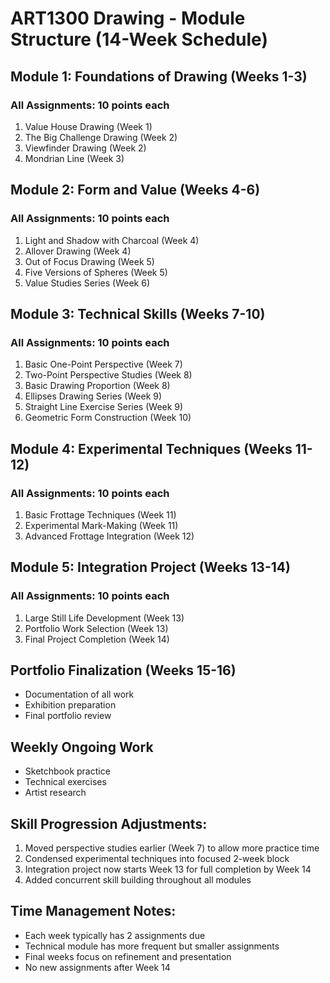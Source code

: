 # ART1300 Drawing - Module Structure (14-Week Schedule)

## Module 1: Foundations of Drawing (Weeks 1-3)
### All Assignments: 10 points each
1. Value House Drawing (Week 1)
2. The Big Challenge Drawing (Week 2)
3. Viewfinder Drawing (Week 2)
4. Mondrian Line (Week 3)

## Module 2: Form and Value (Weeks 4-6)
### All Assignments: 10 points each
1. Light and Shadow with Charcoal (Week 4)
2. Allover Drawing (Week 4)
3. Out of Focus Drawing (Week 5)
4. Five Versions of Spheres (Week 5)
5. Value Studies Series (Week 6)

## Module 3: Technical Skills (Weeks 7-10)
### All Assignments: 10 points each
1. Basic One-Point Perspective (Week 7)
2. Two-Point Perspective Studies (Week 8)
3. Basic Drawing Proportion (Week 8)
4. Ellipses Drawing Series (Week 9)
5. Straight Line Exercise Series (Week 9)
6. Geometric Form Construction (Week 10)

## Module 4: Experimental Techniques (Weeks 11-12)
### All Assignments: 10 points each
1. Basic Frottage Techniques (Week 11)
2. Experimental Mark-Making (Week 11)
3. Advanced Frottage Integration (Week 12)

## Module 5: Integration Project (Weeks 13-14)
### All Assignments: 10 points each
1. Large Still Life Development (Week 13)
2. Portfolio Work Selection (Week 13)
3. Final Project Completion (Week 14)

## Portfolio Finalization (Weeks 15-16)
- Documentation of all work
- Exhibition preparation
- Final portfolio review

## Weekly Ongoing Work
- Sketchbook practice
- Technical exercises
- Artist research

## Skill Progression Adjustments:
1. Moved perspective studies earlier (Week 7) to allow more practice time
2. Condensed experimental techniques into focused 2-week block
3. Integration project now starts Week 13 for full completion by Week 14
4. Added concurrent skill building throughout all modules

## Time Management Notes:
- Each week typically has 2 assignments due
- Technical module has more frequent but smaller assignments
- Final weeks focus on refinement and presentation
- No new assignments after Week 14
